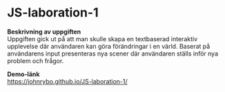 # JS-laboration-1

<b>Beskrivning av uppgiften</b>
<br>
Uppgiften gick ut på att man skulle skapa en textbaserad interaktiv upplevelse där användaren kan göra förändringar i en värld. Baserat på användarens input presenteras nya scener där användaren ställs inför nya problem och frågor.

<b>Demo-länk</b>
<br>
https://johnrybo.github.io/JS-laboration-1/
